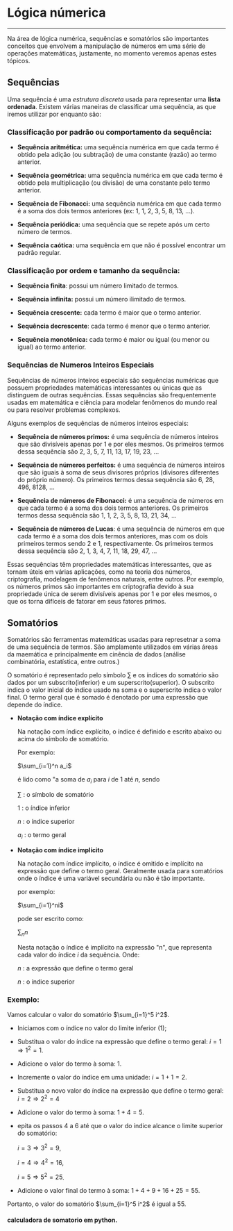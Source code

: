 # Lógica númerica

***

Na área de lógica numérica, sequências e somatórios são importantes conceitos que envolvem a manipulação de números em uma série de operações matemáticas, justamente, no momento veremos apenas estes tópicos.


## Sequências

Uma sequência é uma *estrutura discreta* usada para representar uma **lista ordenada**. Existem várias maneiras de classificar uma sequência, as que iremos utilizar por enquanto são:

### Classificação por padrão ou comportamento da sequência:

- **Sequência aritmética:** uma sequência numérica em que cada termo é obtido pela adição (ou subtração) de uma constante (razão) ao termo anterior.

- **Sequência geométrica:** uma sequência numérica em que cada termo é obtido pela multiplicação (ou divisão) de uma constante pelo termo anterior.

- **Sequência de Fibonacci:** uma sequência numérica em que cada termo é a soma dos dois termos anteriores (ex: 1, 1, 2, 3, 5, 8, 13, ...).

- **Sequência periódica:** uma sequência que se repete após um certo número de termos.

- **Sequência caótica:** uma sequência em que não é possível encontrar um padrão regular.

### Classificação por ordem e tamanho da sequência:

- **Sequência finita**: possui um número limitado de termos.

- **Sequência infinita:** possui um número ilimitado de termos.

- **Sequência crescente:** cada termo é maior que o termo anterior.

- **Sequência decrescente**: cada termo é menor que o termo anterior.

- **Sequência monotônica:** cada termo é maior ou igual (ou menor ou igual) ao termo anterior.


### Sequências de Numeros Inteiros Especiais

Sequências de números inteiros especiais são sequências numéricas que possuem propriedades matemáticas interessantes ou únicas que as distinguem de outras sequências. Essas sequências são frequentemente usadas em matemática e ciência para modelar fenômenos do mundo real ou para resolver problemas complexos.

Alguns exemplos de sequências de números inteiros especiais:

- **Sequência de números primos:** é uma sequência de números inteiros que são divisíveis apenas por 1 e por eles mesmos. Os primeiros termos dessa sequência são 2, 3, 5, 7, 11, 13, 17, 19, 23, ...

- **Sequência de números perfeitos:** é uma sequência de números inteiros que são iguais à soma de seus divisores próprios (divisores diferentes do próprio número). Os primeiros termos dessa sequência são 6, 28, 496, 8128, ...

- **Sequência de números de Fibonacci:** é uma sequência de números em que cada termo é a soma dos dois termos anteriores. Os primeiros termos dessa sequência são 1, 1, 2, 3, 5, 8, 13, 21, 34, ...

- **Sequência de números de Lucas**: é uma sequência de números em que cada termo é a soma dos dois termos anteriores, mas com os dois primeiros termos sendo 2 e 1, respectivamente. Os primeiros termos dessa sequência são 2, 1, 3, 4, 7, 11, 18, 29, 47, ...

Essas sequências têm propriedades matemáticas interessantes, que as tornam úteis em várias aplicações, como na teoria dos números, criptografia, modelagem de fenômenos naturais, entre outros. Por exemplo, os números primos são importantes em criptografia devido à sua propriedade única de serem divisíveis apenas por 1 e por eles mesmos, o que os torna difíceis de fatorar em seus fatores primos.

## Somatórios

Somatórios são ferramentas matemáticas usadas para represetnar a soma de uma sequência de termos. São amplamente utilizados em várias áreas da maemática e principalmente em cinência de dados (análise combinatória, estatística, entre outros.)

O somatório é representado pelo símbolo $\sum$ e os índices do somatório são dados por um subscrito(inferior) e um superscrito(superior). O subscrito indica o valor inicial do índice usado na soma e o superscrito indica o valor final. O termo geral que é somado é denotado por uma expressão que depende do índice.

- **Notação com índice explícito**

    Na notação com índice explícito, o índice é definido e escrito abaixo ou acima do símbolo de somatório.

    Por exemplo:
    
    $\sum_{i=1}^n a_i$

    é lido como "a soma de $a_i$ para $i$ de $1$ até $n$, sendo 

    $\sum$ : o símbolo de somatório

    $1$ : o índice inferior

    $n$ : o índice superior

    $a_i$ : o termo geral

- **Notação com índice implícito** 

    Na notação com índice implícito, o índice é omitido e implícito na expressão que define o termo geral. Geralmente usada para somatórios onde o índice é uma variável secundária ou não é tão importante.

    por exemplo:

    $\sum_{i=1}^ni$
    
    pode ser escrito como: 

    $\sum_{n} n$

    Nesta notação o índice é implícito na expressão "n", que representa cada valor do índice $i$ da sequência. Onde:

    $n$ : a expressão que define o termo geral

    $n$ : o índice superior

### Exemplo: 

Vamos calcular o valor do somatório $\sum_{i=1}^5 i^2$.

- Iniciamos com o índice no valor do limite inferior (1);

- Substitua o valor do índice na expressão que define o termo geral: $i = 1 \Rightarrow 1^2 = 1$.
 
- Adicione o valor do termo à soma: $1$.

- Incremente o valor do índice em uma unidade: $i = 1 + 1 = 2$.

- Substitua o novo valor do índice na expressão que define o termo geral: $i = 2 \Rightarrow 2^2 = 4$

- Adicione o valor do termo à soma: $1 + 4 = 5$.

- epita os passos 4 a 6 até que o valor do índice alcance o limite superior do somatório: 

    $i = 3 \Rightarrow 3^2 = 9$, 

    $i = 4 \Rightarrow 4^2 = 16$, 

    $i = 5 \Rightarrow 5^2 = 25$.

- Adicione o valor final do termo à soma: $1 + 4 + 9 + 16 + 25 = 55$.

Portanto, o valor do somatório $\sum_{i=1}^5 i^2$ é igual a 55.

#### calculadora de somatorio em python.